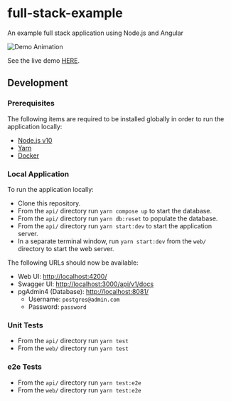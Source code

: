 # full-stack-example
An example full stack application using Node.js and Angular

![Demo Animation](https://github.com/vincilbishop/full-stack-example/raw/develop/demo.gif "Full Stack Example Screenshot")

See the live demo [HERE](https://frozen-fortress-85895.herokuapp.com/).

## Development

### Prerequisites
The following items are required to be installed globally in order to run the application locally:
* [Node.js v10](https://nodejs.org/en/about/releases/)
* [Yarn](https://yarnpkg.com/en/docs/install)
* [Docker](https://www.docker.com/products/docker-desktop)

### Local Application
To run the application locally:
* Clone this repository.
* From the `api/` directory run `yarn compose up` to start the database.
* From the `api/` directory run `yarn db:reset` to populate the database.
* From the `api/` directory run `yarn start:dev` to start the application server.
* In a separate terminal window, run `yarn start:dev` from the `web/` directory to start the web server.

The following URLs should now be available:

* Web UI: [http://localhost:4200/](http://localhost:4200/)
* Swagger UI: [http://localhost:3000/api/v1/docs](http://localhost:3000/api/v1/docs)
* pgAdmin4 (Database): [http://localhost:8081/](http://localhost:8081/)
  * Username: `postgres@admin.com`
  * Password: `password`

### Unit Tests
* From the `api/` directory run `yarn test`
* From the `web/` directory run `yarn test`

### e2e Tests
* From the `api/` directory run `yarn test:e2e`
* From the `web/` directory run `yarn test:e2e`
